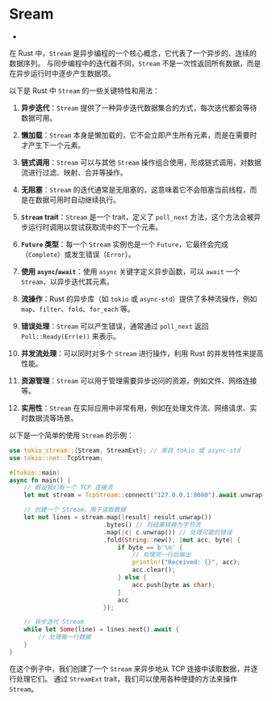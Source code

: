 #  Sream

<!-- TOC START -->
- [ ](#1-1-1-1-1-1-1-sream)
<!-- TOC END -->

在 Rust 中，`Stream` 是异步编程的一个核心概念，它代表了一个异步的、连续的数据序列。
与同步编程中的迭代器不同，`Stream` 不是一次性返回所有数据，而是在异步运行时中逐步产生数据项。

以下是 Rust 中 `Stream` 的一些关键特性和用法：

1. **异步迭代**：`Stream` 提供了一种异步迭代数据集合的方式，每次迭代都会等待数据可用。

2. **懒加载**：`Stream` 本身是懒加载的，它不会立即产生所有元素，而是在需要时才产生下一个元素。

3. **链式调用**：`Stream` 可以与其他 `Stream` 操作组合使用，形成链式调用，对数据流进行过滤、映射、合并等操作。

4. **无阻塞**：`Stream` 的迭代通常是无阻塞的，这意味着它不会阻塞当前线程，而是在数据可用时自动继续执行。

5. **`Stream` trait**：`Stream` 是一个 trait，定义了 `poll_next` 方法，这个方法会被异步运行时调用以尝试获取流中的下一个元素。

6. **`Future` 类型**：每一个 `Stream` 实例也是一个 `Future`，它最终会完成（`Complete`）或发生错误（`Error`）。

7. **使用 `async`/`await`**：使用 `async` 关键字定义异步函数，可以 `await` 一个 `Stream`，以异步迭代其元素。

8. **流操作**：Rust 的异步库（如 `tokio` 或 `async-std`）提供了多种流操作，例如 `map`、`filter`、`fold`、`for_each` 等。

9. **错误处理**：`Stream` 可以产生错误，通常通过 `poll_next` 返回 `Poll::Ready(Err(e))` 来表示。

10. **并发流处理**：可以同时对多个 `Stream` 进行操作，利用 Rust 的并发特性来提高性能。

11. **资源管理**：`Stream` 可以用于管理需要异步访问的资源，例如文件、网络连接等。

12. **实用性**：`Stream` 在实际应用中非常有用，例如在处理文件流、网络请求、实时数据流等场景。

以下是一个简单的使用 `Stream` 的示例：

```rust
use tokio_stream::{Stream, StreamExt}; // 来自 tokio 或 async-std
use tokio::net::TcpStream;

#[tokio::main]
async fn main() {
    // 假设我们有一个 TCP 连接流
    let mut stream = TcpStream::connect("127.0.0.1:8080").await.unwrap();

    // 创建一个 Stream，用于读取数据
    let mut lines = stream.map(|result| result.unwrap())
                          .bytes() // 将结果转换为字节流
                          .map(|c| c.unwrap()) // 处理可能的错误
                          .fold(String::new(), |mut acc, byte| {
                              if byte == b'\n' {
                                  // 处理完一行后输出
                                  println!("Received: {}", acc);
                                  acc.clear();
                              } else {
                                  acc.push(byte as char);
                              }
                              acc
                          });

    // 异步迭代 Stream
    while let Some(line) = lines.next().await {
        // 处理每一行数据
    }
}

```

在这个例子中，我们创建了一个 `Stream` 来异步地从 TCP 连接中读取数据，并逐行处理它们。
通过 `StreamExt` trait，我们可以使用各种便捷的方法来操作 `Stream`。
